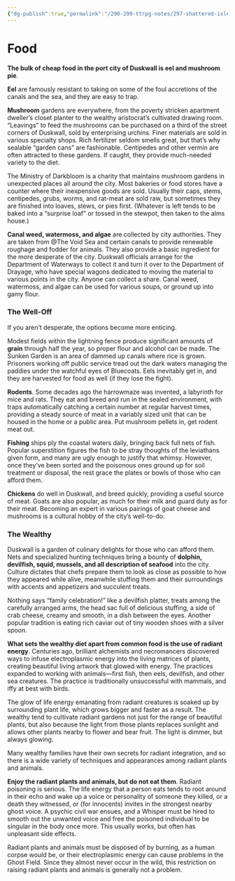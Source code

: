 ```yaml
---
{"dg-publish":true,"permalink":"/290-299-ttrpg-notes/297-shattered-isles/20-kivan/daily-life/kivan-food/"}
---
```



# Food

**The bulk of cheap food in the port city of Duskwall is eel and mushroom pie**. 

**Eel** are famously resistant to taking on some of the foul accretions of the canals and the sea, and they are easy to trap.

**Mushroom** gardens are everywhere, from the poverty stricken apartment dweller’s closet planter to the wealthy aristocrat’s cultivated drawing room. “Leavings” to feed the mushrooms can be purchased on a third of the street corners of Duskwall, sold by enterprising urchins. Finer materials are sold in various specialty shops. Rich fertilizer seldom smells great, but that’s why sealable “garden cans” are fashionable. Centipedes and other vermin are often attracted to these gardens. If caught, they provide much-needed variety to the diet.

The Ministry of Darkbloom is a charity that maintains mushroom gardens in unexpected places all around the city. Most bakeries or food stores have a counter where their inexpensive goods are sold. Usually their caps, stems, centipedes, grubs, worms, and rat-meat are sold raw, but sometimes they are finished into loaves, stews, or pies first. (Whatever is left tends to be baked into a “surprise loaf” or tossed in the stewpot, then taken to the alms house.)

**Canal weed, watermoss, and algae** are collected by city authorities. They are taken from @The Void Sea and certain canals to provide renewable roughage and fodder for animals. They also provide a basic ingredient for the more desperate of the city. Duskwall officials arrange for the Department of Waterways to collect it and turn it over to the Department of Drayage, who have special wagons dedicated to moving the material to various points in the city. Anyone can collect a share. Canal weed, watermoss, and algae can be used for various soups, or ground up into gamy flour.

### The Well-Off 

If you aren’t desperate, the options become more enticing. 

Modest fields within the lightning fence produce significant amounts of **grain** through half the year, so proper flour and alcohol can be made. The Sunken Garden is an area of dammed up canals where rice is grown. Prisoners working off public service tread out the dark waters managing the paddies under the watchful eyes of Bluecoats. Eels inevitably get in, and they are harvested for food as well (if they lose the fight).

**Rodents**. Some decades ago the harrowmaze was invented, a labyrinth for mice and rats. They eat and breed and run in the sealed environment, with traps automatically catching a certain number at regular harvest times, providing a steady source of meat in a variably sized unit that can be housed in the home or a public area. Put mushroom pellets in, get rodent meat out.

**Fishing** ships ply the coastal waters daily, bringing back full nets of fish. Popular superstition figures the fish to be stray thoughts of the leviathans given form, and many are ugly enough to justify that whimsy. However, once they’ve been sorted and the poisonous ones ground up for soil treatment or disposal, the rest grace the plates or bowls of those who can afford them.

**Chickens** do well in Duskwall, and breed quickly, providing a useful source of meat. Goats are also popular, as much for their milk and guard duty as for their meat. Becoming an expert in various pairings of goat cheese and mushrooms is a cultural hobby of the city’s well-to-do.

### The Wealthy

Duskwall is a garden of culinary delights for those who can afford them. Nets and specialized hunting techniques bring a bounty of **dolphin, devilfish, squid, mussels, and all description of seafood** into the city. Culture dictates that chefs prepare them to look as close as possible to how they appeared while alive, meanwhile stuffing them and their surroundings with accents and appetizers and succulent treats.

Nothing says “family celebration!” like a devilfish platter, treats among the carefully arranged arms, the head sac full of delicious stuffing, a side of crab cheese, creamy and smooth, in a dish between the eyes. Another popular tradition is eating rich caviar out of tiny wooden shoes with a silver spoon.

**What sets the wealthy diet apart from common food is the use of radiant energy**. Centuries ago, brilliant alchemists and necromancers discovered ways to infuse electroplasmic energy into the living matrices of plants, creating beautiful living artwork that glowed with energy. The practices expanded to working with animals—first fish, then eels, devilfish, and other sea creatures. The practice is traditionally unsuccessful with mammals, and iffy at best with birds.

The glow of life energy emanating from radiant creatures is soaked up by surrounding plant life, which grows bigger and faster as a result. The wealthy tend to cultivate radiant gardens not just for the range of beautiful plants, but also because the light from those plants replaces sunlight and allows other plants nearby to flower and bear fruit. The light is dimmer, but always glowing.

Many wealthy families have their own secrets for radiant integration, and so there is a wide variety of techniques and appearances among radiant plants and animals.

**Enjoy the radiant plants and animals, but do not eat them**. Radiant poisoning is serious. The life energy that a person eats tends to root around in their echo and wake up a voice or personality of someone they killed, or a death they witnessed, or (for innocents) invites in the strongest nearby ghost voice. A psychic civil war ensues, and a Whisper must be hired to smooth out the unwanted voice and free the poisoned individual to be singular in the body once more. This usually works, but often has unpleasant side effects.

Radiant plants and animals must be disposed of by burning, as a human corpse would be, or their electroplasmic energy can cause problems in the Ghost Field. Since they almost never occur in the wild, this restriction on raising radiant plants and animals is generally not a problem.